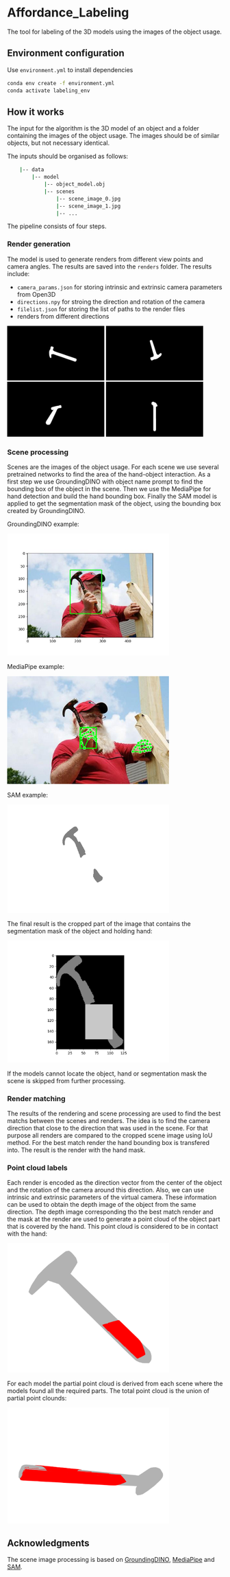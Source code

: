 # Affordance_Labeling

The tool for labeling of the 3D models using the images of the object usage. 

## Environment configuration
Use `environment.yml` to install dependencies
```bash
conda env create -f environment.yml
conda activate labeling_env
``` 

## How it works

The input for the algorithm is the 3D model of an object and a folder containing the images of the object usage. The images should be of similar objects, but not necessary identical.

The inputs should be organised as follows:
```bash
    |-- data
        |-- model
            |-- object_model.obj
            |-- scenes
                |-- scene_image_0.jpg
                |-- scene_image_1.jpg
                |-- ...
``` 

The pipeline consists of four steps.
### Render generation
The model is used to generate renders from different view points and camera angles. The results are saved into the `renders` folder. The results include:
- `camera_params.json` for storing intrinsic and extrinsic camera parameters from Open3D
- `directions.npy` for stroing the direction and rotation of the camera
- `filelist.json` for storing the list of paths to the render files
- renders from different directions

<img src="./assets/1.png" width="45%"/> <img src="./assets/2.png" width="45%"/>
<img src="./assets/3.png" width="45%"/> <img src="./assets/4.png" width="45%"/>

### Scene processing
Scenes are the images of the object usage. For each scene we use several pretrained networks to find the area of the hand-object interaction. As a first step we use GroundingDINO with object name prompt to find the bounding box of the object in the scene. Then we use the MediaPipe for hand detection and build the hand bounding box. Finally the SAM model is applied to get the segmentation mask of the object, using the bounding box created by GroundingDINO. 

GroundingDINO example:

<img src="./assets/dino_result.jpg" width="75%"/>

MediaPipe example:

<img src="./assets/mediapipe.png" width="75%"/>

SAM example:

<img src="./assets/mask.png" width="75%"/>

The final result is the cropped part of the image that contains the segmentation mask of the object and holding hand:

<img src="./assets/result.png" width="75%"/>

If the models cannot locate the object, hand or segmentation mask the scene is skipped from further processing.

### Render matching
The results of the rendering and scene processing are used to find the best matchs between the scenes and renders. The idea is to find the camera direction that close to the direction that was used in the scene. For that purpose all renders are compared to the cropped scene image using IoU method. For the best match render the hand bounding box is transfered into. The result is the render with the hand mask.

### Point cloud labels
Each render is encoded as the direction vector from the center of the object and the rotation of the camera around this direction. Also, we can use intrinsic and extrinsic parameters of the virtual camera. These information can be used to obtain the depth image of the object from the same direction. The depth image corresponding tho the best match render and the mask at the render are used to generate a point cloud of the object part that is covered by the hand. This point cloud is considered to be in contact with the hand:

<img src="./assets/point_cloud_single.png" width="75%"/>

For each model the partial point cloud is derived from each scene where the models found all the required parts. The total point cloud is the union of partial point clounds:

<img src="./assets/point_cloud_total.png" width="75%"/>

## Acknowledgments
The scene image processing is based on [GroundingDINO](https://huggingface.co/docs/transformers/en/model_doc/grounding-dino), [MediaPipe](https://github.com/google-ai-edge/mediapipe) and [SAM](https://huggingface.co/docs/transformers/en/model_doc/sam). 